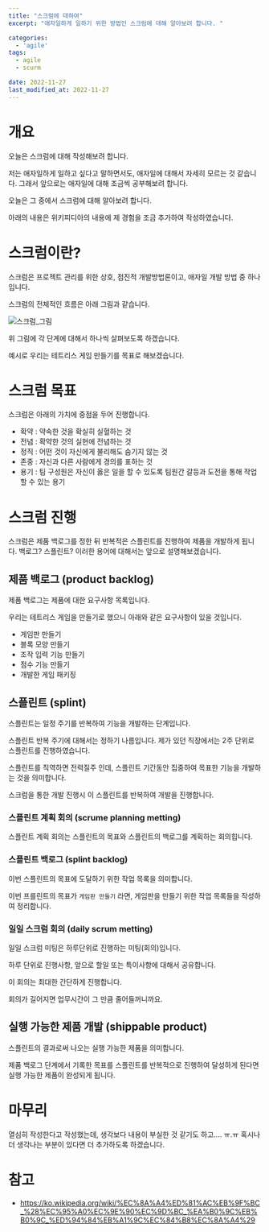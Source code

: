 ```yaml
---
title: "스크럼에 대하여"
excerpt: "애자일하게 일하기 위한 방법인 스크럼에 대해 알아보려 합니다. "

categories:
  - 'agile'
tags:
  - agile
  - scurm

date: 2022-11-27
last_modified_at: 2022-11-27
---
```


# 개요 

오늘은 스크럼에 대해 작성해보려 합니다. 

저는 애자일하게 일하고 싶다고 말하면서도, 애자일에 대해서 자세히 모르는 것 같습니다. 
그래서 앞으로는 애자일에 대해 조금씩 공부해보려 합니다. 

오늘은 그 중에서 스크럼에 대해 알아보려 합니다. 

아래의 내용은 위키피디아의 내용에 제 경험을 조금 추가하여 작성하였습니다. 

# 스크럼이란?

스크럼은 프로젝트 관리를 위한 상호, 점진적 개발방법론이고, 애자일 개발 방법 중 하나입니다. 

스크럼의 전체적인 흐름은 아래 그림과 같습니다. 

![스크럼_그림](https://upload.wikimedia.org/wikipedia/commons/thumb/5/58/Scrum_process.svg/2560px-Scrum_process.svg.png)


위 그림에 각 단계에 대해서 하나씩 살펴보도록 하겠습니다. 

예시로 우리는 테트리스 게임 만들기를 목표로 해보겠습니다. 

# 스크럼 목표 

스크럼은 아래의 가치에 중점을 두어 진행합니다. 

* 확약 : 약속한 것을 확실히 실혈하는 것 
* 전념 : 확약한 것의 실현에 전념하는 것 
* 정직 : 어떤 것이 자신에게 불리해도 숨기지 않는 것 
* 존중 : 자신과 다른 사람에게 경의를 표하는 것 
* 용기 : 팀 구성원은 자신이 옳은 일을 할 수 있도록 팀원간 갈등과 도전을 통해 작업할 수 있는 용기 


# 스크럼 진행 

스크럼은 제품 백로그를 정한 뒤 반복적은 스플린트를 진행하여 제품을 개발하게 됩니다. 
백로그? 스플린트? 이러한 용어에 대해서는 앞으로 설명해보겠습니다. 

## 제품 백로그 (product backlog)

제품 백로그는 제품에 대한 요구사항 목록입니다. 

우리는 테트리스 게임을 만들기로 했으니 아래와 같은 요구사항이 있을 것입니다. 

* 게임판 만들기 
* 블록 모양 만들기 
* 조작 입력 기능 만들기 
* 점수 기능 만들기
* 개발한 게임 패키징

## 스플린트 (splint)

스플린트는 일정 주기를 반복하여 기능을 개발하는 단계입니다. 

스플린트 반복 주기에 대해서는 정하기 나름입니다. 
제가 있던 직장에서는 2주 단위로 스플린트를 진행하였습니다. 

스플린트를 직역하면 전력질주 인데, 스플린트 기간동안 집중하여 목표한 기능을 개발하는 것을 의미합니다. 

스크럼을 통한 개발 진행시 이 스플린트를 반복하여 개발을 진행합니다. 

### 스플린트 계획 회의 (scrume planning metting)

스플린트 계획 회의는 스플린트의 목표와 스플린트의 백로그를 계획하는 회의힙니다.

### 스플린트 백로그 (splint backlog)

이번 스플린트의 목표에 도달하기 위한 작업 목록을 의미합니다. 

이번 프를린트의 목표가 `게임판 만들기` 라면, 게임판을 만들기 위한 작업 목록들을 작성하여 정리합니다. 

### 일일 스크럼 회의 (daily scrum metting)

일일 스크럼 미팅은 하루단위로 진행하는 미팅(회의)입니다. 

하루 단위로 진행사항, 앞으로 할일 또는 특이사항에 대해서 공유합니다. 

이 회의는 최대한 간단하게 진행합니다. 

회의가 길어지면 업무시간이 그 만큼 줄어들꺼니까요.

## 실행 가능한 제품 개발 (shippable product)

스플린트의 결과로써 나오는 실행 가능한 제품을 의미합니다. 

제품 백로그 단계에서 기록한 목표를 스플린트를 반복적으로 진행하여 달성하게 된다면 실행 가능한 제품이 완성되게 됩니다. 

# 마무리 

열심히 작성한다고 작성했는데, 생각보다 내용이 부실한 것 같기도 하고.... ㅠ.ㅠ 
혹시나 더 생각나는 부분이 있다면 더 추가하도록 하겠습니다. 


# 참고 

* https://ko.wikipedia.org/wiki/%EC%8A%A4%ED%81%AC%EB%9F%BC_%28%EC%95%A0%EC%9E%90%EC%9D%BC_%EA%B0%9C%EB%B0%9C_%ED%94%84%EB%A1%9C%EC%84%B8%EC%8A%A4%29
